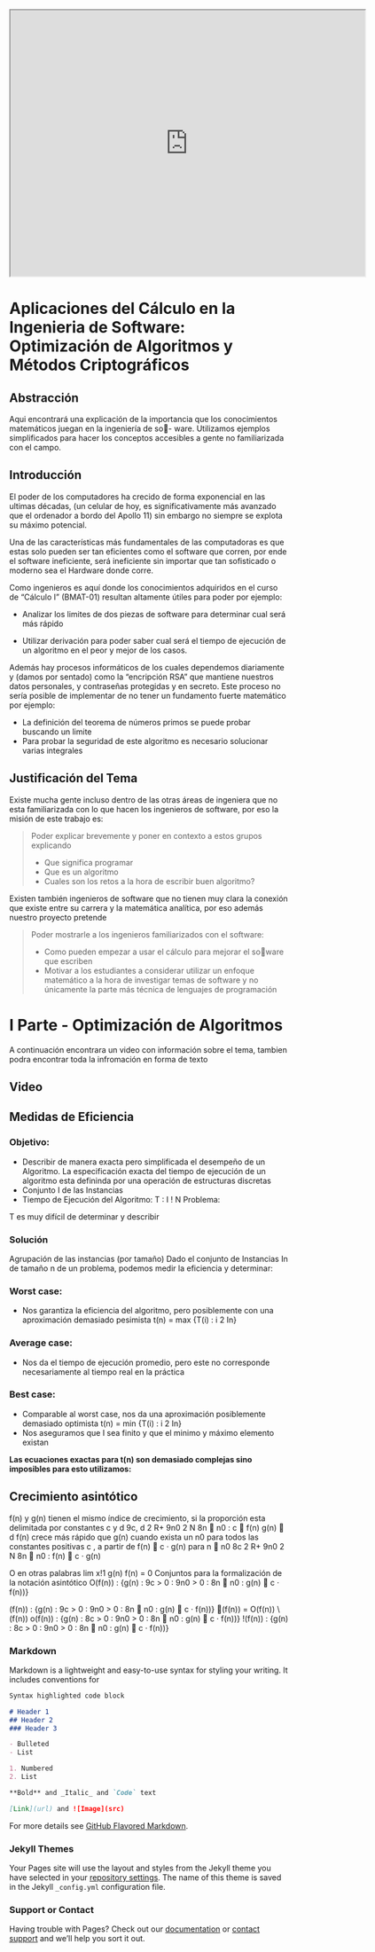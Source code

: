 <iframe src="https://drive.google.com/file/d/1GFIEJ3l44nP9QJTn2KG4RopPS7YmAA0f/preview" width="640" height="480"></iframe>


# Aplicaciones del Cálculo en la Ingenieria de Software: Optimización de Algoritmos y Métodos Criptográficos

## Abstracción

Aqui encontrará una explicación de la importancia que los conocimientos matemáticos juegan en la ingeniería de so-
ware. Utilizamos ejemplos simplificados para hacer los conceptos accesibles a gente no familiarizada
con el campo.

## Introducción

El poder de los computadores ha crecido de forma exponencial en las ultimas décadas, (un celular
de hoy, es significativamente más avanzado que el ordenador a bordo del Apollo 11) sin embargo no
siempre se explota su máximo potencial.

Una de las características más fundamentales de las computadoras es que estas solo pueden ser tan
eficientes como el software que corren, por ende el software ineficiente, será ineficiente sin importar
que tan sofisticado o moderno sea el Hardware donde corre.


Como ingenieros es aquí donde los conocimientos adquiridos en el curso de “Cálculo I” (BMAT-01)
resultan altamente útiles para poder por ejemplo:

* Analizar los limites de dos piezas de software para determinar cual será más rápido

* Utilizar derivación para poder saber cual será el tiempo de ejecución de un algoritmo en el peor y mejor de los casos.

Además hay procesos informáticos de los cuales dependemos diariamente y (damos por sentado)
como la “encripción RSA” que mantiene nuestros datos personales, y contraseñas protegidas y en
secreto. Este proceso no sería posible de implementar de no tener un fundamento fuerte matemático
por ejemplo:

* La definición del teorema de números primos se puede probar buscando un limite
* Para probar la seguridad de este algoritmo es necesario solucionar varias integrales

## Justificación del Tema

Existe mucha gente incluso dentro de las otras áreas de ingeniera que no esta familiarizada con lo que
hacen los ingenieros de software, por eso la misión de este trabajo es:

>Poder explicar brevemente y poner en contexto a estos grupos explicando
>* Que significa programar
>* Que es un algoritmo
>* Cuales son los retos a la hora de escribir buen algoritmo?

Existen también ingenieros de software que no tienen muy clara la conexión que existe entre su carrera y
la matemática analítica, por eso además nuestro proyecto pretende

>Poder mostrarle a los ingenieros familiarizados con el software:
> * Como pueden empezar a usar el cálculo para mejorar el soware que escriben
> * Motivar a los estudiantes a considerar utilizar un enfoque matemático a la hora de investigar temas de software y no únicamente la parte más técnica de lenguajes de programación


# I Parte - Optimización de Algoritmos

A continuación encontrara un video con información sobre el tema, tambien podra encontrar toda la infromación en forma de texto

## Video 

## Medidas de Eficiencia

### Objetivo:
* Describir de manera exacta pero simplificada el desempeño de un Algoritmo.
La especificación exacta del tiempo de ejecución de un algoritmo esta defininda por una operación de
estructuras discretas
* Conjunto I de las Instancias
* Tiempo de Ejecución del Algoritmo: T : I ! N
Problema:

T es muy difícil de determinar y describir

### Solución

Agrupación de las instancias (por tamaño)
Dado el conjunto de Instancias In de tamaño n de un problema, podemos medir la eficiencia y determinar:

### Worst case:
* Nos garantiza la eficiencia del algoritmo, pero posiblemente con una aproximación demasiado pesimista
t(n) = max {T(i) : i 2 In}

### Average case:
* Nos da el tiempo de ejecución promedio, pero este no corresponde necesariamente al tiempo real en
la práctica

### Best case:
* Comparable al worst case, nos da una aproximación posiblemente demasiado optimista
t(n) = min {T(i) : i 2 In}
* Nos aseguramos que I sea finito y que el minimo y máximo elemento existan

**Las ecuaciones exactas para t(n) son demasiado complejas sino imposibles para esto
utilizamos:**

## Crecimiento asintótico
f(n) y g(n) tienen el mismo índice de crecimiento, si la proporción esta delimitada por constantes c
y d
9c, d 2 R+ 9n0 2 N 8n  n0 : c 
f(n)
g(n)  d
f(n) crece más rápido que g(n) cuando exista un n0 para todos las constantes positivas c , a partir de
f(n)  c · g(n) para n  n0
8c 2 R+ 9n0 2 N 8n  n0 : f(n)  c · g(n)


O en otras palabras
lim
x!1
g(n)
f(n) = 0
Conjuntos para la formalización de la notación asintótico
O(f(n)) : {g(n) : 9c > 0 : 9n0 > 0 : 8n  n0 : g(n)  c · f(n))}

(f(n)) : {g(n) : 9c > 0 : 9n0 > 0 : 8n  n0 : g(n)  c · f(n))}
(f(n)) = O(f(n)) \ 
(f(n))
o(f(n)) : {g(n) : 8c > 0 : 9n0 > 0 : 8n  n0 : g(n)  c · f(n))}
!(f(n)) : {g(n) : 8c > 0 : 9n0 > 0 : 8n  n0 : g(n)  c · f(n))}


### Markdown

Markdown is a lightweight and easy-to-use syntax for styling your writing. It includes conventions for

```markdown
Syntax highlighted code block

# Header 1
## Header 2
### Header 3

- Bulleted
- List

1. Numbered
2. List

**Bold** and _Italic_ and `Code` text

[Link](url) and ![Image](src)
```

For more details see [GitHub Flavored Markdown](https://guides.github.com/features/mastering-markdown/).

### Jekyll Themes

Your Pages site will use the layout and styles from the Jekyll theme you have selected in your [repository settings](https://github.com/therealchisco/therealchisco.github.io/settings). The name of this theme is saved in the Jekyll `_config.yml` configuration file.

### Support or Contact

Having trouble with Pages? Check out our [documentation](https://help.github.com/categories/github-pages-basics/) or [contact support](https://github.com/contact) and we’ll help you sort it out.
